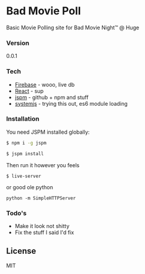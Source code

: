 # Bad Movie Poll


Basic Movie Polling site for Bad Movie Night™ @ Huge


### Version
0.0.1

### Tech

* [Firebase] - wooo, live db
* [React] - sup
* [jspm] - github + npm and stuff
* [systemjs] - trying this out, es6 module loading


### Installation

You need JSPM installed globally:

```sh
$ npm i -g jspm
```

```sh
$ jspm install
```

Then run it however you feels

```
$ live-server
``` 

or good ole python

```
python -m SimpleHTTPServer
```

### Todo's

 - Make it look not shitty
 - Fix the stuff I said I'd fix

License
----

MIT

[Firebase]:https://www.firebase.com/
[React]:http://facebook.github.io/react/
[jspm]:http://jspm.io/
[systemjs]:https://github.com/systemjs/systemjs
